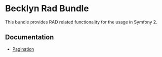 Becklyn Rad Bundle
==================

This bundle provides RAD related functionality for the usage in Symfony 2.


## Documentation

* [Pagination](docs/Pagination.md) 

